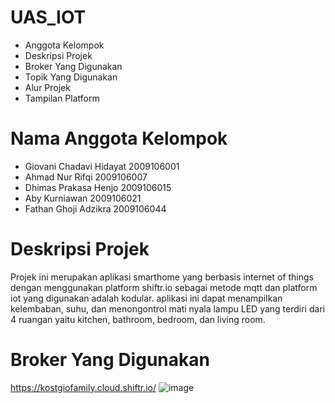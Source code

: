 # UAS_IOT
* Anggota Kelompok
* Deskripsi Projek
* Broker Yang Digunakan
* Topik Yang Digunakan
* Alur Projek
* Tampilan Platform
# Nama Anggota Kelompok
* Giovani Chadavi Hidayat 2009106001
* Ahmad Nur Rifqi 2009106007
* Dhimas Prakasa Henjo 2009106015
* Aby Kurniawan 2009106021
* Fathan Ghoji Adzikra 2009106044
# Deskripsi Projek
Projek ini merupakan aplikasi smarthome yang berbasis internet of things dengan menggunakan platform shiftr.io sebagai metode mqtt dan platform iot yang digunakan adalah kodular. aplikasi ini dapat menampilkan kelembaban, suhu, dan menongontrol mati nyala lampu LED yang terdiri dari 4 ruangan yaitu kitchen, bathroom, bedroom, dan living room.
# Broker Yang Digunakan
https://kostgiofamily.cloud.shiftr.io/
![image](https://github.com/dhimasprakasa204/UAS_IOT/assets/82323996/94bcf637-64b5-4795-a87c-b6fcd6254fe5)
